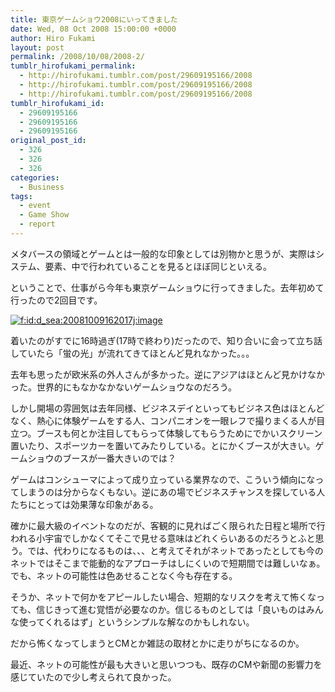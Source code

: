 ```yaml
---
title: 東京ゲームショウ2008にいってきました
date: Wed, 08 Oct 2008 15:00:00 +0000
author: Hiro Fukami
layout: post
permalink: /2008/10/08/2008-2/
tumblr_hirofukami_permalink:
  - http://hirofukami.tumblr.com/post/29609195166/2008
  - http://hirofukami.tumblr.com/post/29609195166/2008
  - http://hirofukami.tumblr.com/post/29609195166/2008
tumblr_hirofukami_id:
  - 29609195166
  - 29609195166
  - 29609195166
original_post_id:
  - 326
  - 326
  - 326
categories:
  - Business
tags:
  - event
  - Game Show
  - report
---
```

<div class="section">
  <p>
    メタバースの領域とゲームとは一般的な印象としては別物かと思うが、実際はシステム、要素、中で行われていることを見るとほぼ同じといえる。
  </p>
  
  <p>
    ということで、仕事がら今年も東京ゲームショウに行ってきました。去年初めて行ったので2回目です。
  </p>
  
  <p>
    <a href="http://f.hatena.ne.jp/d_sea/20081009162017" class="hatena-fotolife" target="_blank"><img src="http://cdn-ak.f.st-hatena.com/images/fotolife/d/d_sea/20081009/20081009162017.jpg?w=830" alt="f:id:d_sea:20081009162017j:image" title="f:id:d_sea:20081009162017j:image" class="hatena-fotolife" data-recalc-dims="1" /></a>
  </p>
  
  <p>
    着いたのがすでに16時過ぎ(17時で終わり)だったので、知り合いに会って立ち話していたら「蛍の光」が流れてきてほとんど見れなかった。。。
  </p>
  
  <p>
    去年も思ったが欧米系の外人さんが多かった。逆にアジアはほとんど見かけなかった。世界的にもなかなかないゲームショウなのだろう。
  </p>
  
  <p>
    しかし開場の雰囲気は去年同様、ビジネスデイといってもビジネス色はほとんどなく、熱心に体験ゲームをする人、コンパニオンを一眼レフで撮りまくる人が目立つ。ブースも何とか注目してもらって体験してもらうためにでかいスクリーン置いたり、スポーツカーを置いてみたりしている。とにかくブースが大きい。ゲームショウのブースが一番大きいのでは？
  </p>
  
  <p>
    ゲームはコンシューマによって成り立っている業界なので、こういう傾向になってしまうのは分からなくもない。逆にあの場でビジネスチャンスを探している人たちにとっては効果薄な印象がある。
  </p>
  
  <p>
    確かに最大級のイベントなのだが、客観的に見ればごく限られた日程と場所で行われる小宇宙でしかなくてそこで見せる意味はどれくらいあるのだろうとふと思う。では、代わりになるものは、、、と考えてそれがネットであったとしても今のネットではそこまで能動的なアプローチはしにくいので短期間では難しいなぁ。でも、ネットの可能性は色あせることなく今も存在する。
  </p>
  
  <p>
    そうか、ネットで何かをアピールしたい場合、短期的なリスクを考えて怖くなっても、信じきって進む覚悟が必要なのか。信じるものとしては「良いものはみんな使ってくれるはず」というシンプルな解なのかもしれない。
  </p>
  
  <p>
    だから怖くなってしまうとCMとか雑誌の取材とかに走りがちになるのか。
  </p>
  
  <p>
    最近、ネットの可能性が最も大きいと思いつつも、既存のCMや新聞の影響力を感じていたので少し考えられて良かった。
  </p>
</div>
